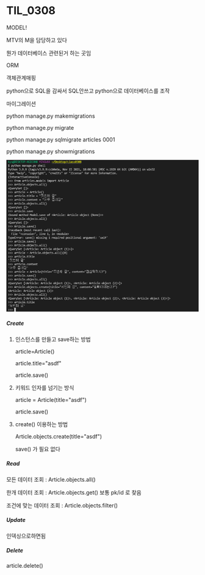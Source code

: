 # TIL_0308

MODEL!

MTV의 M을 담당하고 있다

뭔가 데이터베이스 관련된거 하는 곳임



ORM

객체관계매핑

python으로 SQL을 감싸서 SQL안쓰고 python으로 데이터베이스를 조작



마이그레이션

python manage.py makemigrations

python manage.py migrate

python manage.py sqlmigrate articles 0001

python manage.py showmigrations





![image-20220308112552606](TIL_0308.assets/image-20220308112552606.png)

##### Create

1. 인스턴스를 만들고 save하는 방법

   article=Article()

   article.title="asdf"

   article.save()

2. 키워드 인자를 넘기는 방식

   article = Article(title="asdf")

   article.save()

3. create() 이용하는 방법

   Article.objects.create(title="asdf")

   save() 가 필요 없다

##### Read

모든 데이터 조회 : Article.objects.all()

한개 데이터 조회 : Article.objects.get() 보통 pk/id 로 찾음

조건에 맞는 데이터 조회 : Article.objects.filter()

##### Update

인덱싱으로하면됨

##### Delete

article.delete()



